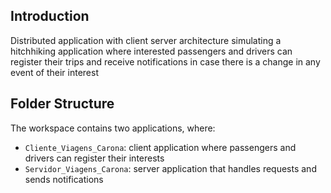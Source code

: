 ## Introduction

Distributed application with client server architecture simulating a hitchhiking application where interested passengers and drivers can register their trips and receive notifications in case there is a change in any event of their interest

## Folder Structure

The workspace contains two applications, where:

- `Cliente_Viagens_Carona`: client application where passengers and drivers can register their interests
- `Servidor_Viagens_Carona`: server application that handles requests and sends notifications

